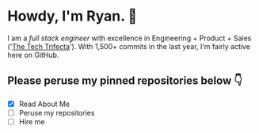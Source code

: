 # Howdy, I'm Ryan. 👋

I am a *full stack engineer* with excellence in Engineering + Product + Sales ('[The Tech Trifecta](https://thetechtrifecta.com)'). With 1,500+ commits in the last year, I'm fairly active here on GitHub.

## Please peruse my pinned repositories below 👇

- [x] Read About Me
- [ ] Peruse my repositories
- [ ] Hire me
